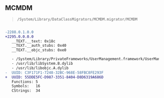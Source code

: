 ## MCMDM

> `/System/Library/DataClassMigrators/MCMDM.migrator/MCMDM`

```diff

-2288.0.1.0.0
+2295.0.0.0.0
   __TEXT.__text: 0x18c
   __TEXT.__auth_stubs: 0x40
   __TEXT.__objc_stubs: 0xe0

   - /System/Library/PrivateFrameworks/UserManagement.framework/UserManagement
   - /usr/lib/libSystem.B.dylib
   - /usr/lib/libobjc.A.dylib
-  UUID: C3F171F1-7248-32BC-968E-58FBC8FE293F
+  UUID: 55DDE5FC-D987-3351-8404-D8D6319A686D
   Functions: 5
   Symbols:   16
   CStrings:  34

```
